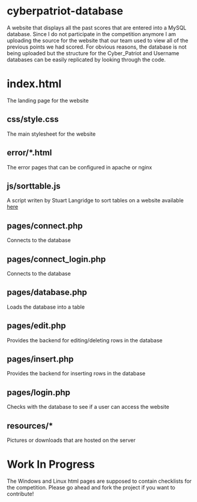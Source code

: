 # cyberpatriot-database
A website that displays all the past scores that are entered into a MySQL database. Since I do not participate in the competition anymore I am uploading the source for the website that our team used to view all of the previous points we had scored. For obvious reasons, the database is not being uploaded but the structure for the Cyber_Patriot and Username databases can be easily replicated by looking through the code. 

# index.html
The landing page for the website

## css/style.css
The main stylesheet for the website

## error/*.html
The error pages that can be configured in apache or nginx

## js/sorttable.js
A script writen by Stuart Langridge to sort tables on a website available [here](https://www.kryogenix.org/code/browser/sorttable/)

## pages/connect.php
Connects to the database

## pages/connect_login.php
Connects to the database

## pages/database.php
Loads the database into a table

## pages/edit.php
Provides the backend for editing/deleting rows in the database

## pages/insert.php
Provides the backend for inserting rows in the database

## pages/login.php
Checks with the database to see if a user can access the website

## resources/*
Pictures or downloads that are hosted on the server

# Work In Progress
The Windows and Linux html pages are supposed to contain checklists for the competition. Please go ahead and fork the project if you want to contribute!
